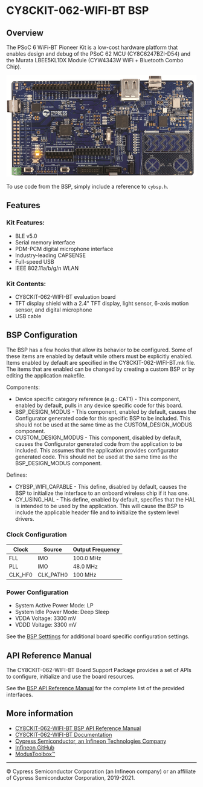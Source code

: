 # CY8CKIT-062-WIFI-BT BSP

## Overview

The PSoC 6 WiFi-BT Pioneer Kit is a low-cost hardware platform that enables design and debug of the PSoC 62 MCU (CY8C6247BZI-D54) and the Murata LBEE5KL1DX Module (CYW4343W WiFi + Bluetooth Combo Chip).

![](docs/html/board.png)

To use code from the BSP, simply include a reference to `cybsp.h`.

## Features

### Kit Features:

* BLE v5.0
* Serial memory interface
* PDM-PCM digital microphone interface
* Industry-leading CAPSENSE
* Full-speed USB
* IEEE 802.11a/b/g/n WLAN

### Kit Contents:

* CY8CKIT-062-WIFI-BT evaluation board
* TFT display shield with a 2.4" TFT display, light sensor, 6-axis motion sensor, and digital microphone
* USB cable

## BSP Configuration

The BSP has a few hooks that allow its behavior to be configured. Some of these items are enabled by default while others must be explicitly enabled. Items enabled by default are specified in the CY8CKIT-062-WIFI-BT.mk file. The items that are enabled can be changed by creating a custom BSP or by editing the application makefile.

Components:
* Device specific category reference (e.g.: CAT1) - This component, enabled by default, pulls in any device specific code for this board.
* BSP_DESIGN_MODUS - This component, enabled by default, causes the Configurator generated code for this specific BSP to be included. This should not be used at the same time as the CUSTOM_DESIGN_MODUS component.
* CUSTOM_DESIGN_MODUS - This component, disabled by default, causes the Configurator generated code from the application to be included. This assumes that the application provides configurator generated code. This should not be used at the same time as the BSP_DESIGN_MODUS component.

Defines:
* CYBSP_WIFI_CAPABLE - This define, disabled by default, causes the BSP to initialize the interface to an onboard wireless chip if it has one.
* CY_USING_HAL - This define, enabled by default, specifies that the HAL is intended to be used by the application. This will cause the BSP to include the applicable header file and to initialize the system level drivers.

### Clock Configuration

| Clock    | Source    | Output Frequency |
|----------|-----------|------------------|
| FLL      | IMO       | 100.0 MHz        |
| PLL      | IMO       | 48.0 MHz         |
| CLK_HF0  | CLK_PATH0 | 100 MHz          |

### Power Configuration

* System Active Power Mode: LP
* System Idle Power Mode: Deep Sleep
* VDDA Voltage: 3300 mV
* VDDD Voltage: 3300 mV

See the [BSP Setttings][settings] for additional board specific configuration settings.

## API Reference Manual

The CY8CKIT-062-WIFI-BT Board Support Package provides a set of APIs to configure, initialize and use the board resources.

See the [BSP API Reference Manual][api] for the complete list of the provided interfaces.

## More information
* [CY8CKIT-062-WIFI-BT BSP API Reference Manual][api]
* [CY8CKIT-062-WIFI-BT Documentation](http://www.cypress.com/documentation/development-kitsboards/psoc-6-wifi-bt-pioneer-kit)
* [Cypress Semiconductor, an Infineon Technologies Company](http://www.cypress.com)
* [Infineon GitHub](https://github.com/infineon)
* [ModusToolbox™](https://www.cypress.com/products/modustoolbox-software-environment)

[api]: https://infineon.github.io/TARGET_CY8CKIT-062-WIFI-BT/html/modules.html
[settings]: https://infineon.github.io/TARGET_CY8CKIT-062-WIFI-BT/html/md_bsp_settings.html

---
© Cypress Semiconductor Corporation (an Infineon company) or an affiliate of Cypress Semiconductor Corporation, 2019-2021.